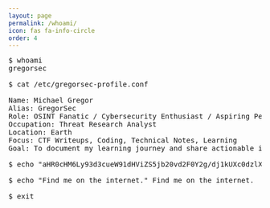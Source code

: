 ```yaml
---
layout: page
permalink: /whoami/
icon: fas fa-info-circle
order: 4
---
```

<pre>
$ whoami
gregorsec

$ cat /etc/gregorsec-profile.conf

Name: Michael Gregor
Alias: GregorSec
Role: OSINT Fanatic / Cybersecurity Enthusiast / Aspiring Pentester
Occupation: Threat Research Analyst
Location: Earth
Focus: CTF Writeups, Coding, Technical Notes, Learning
Goal: To document my learning journey and share actionable insights.

$ echo "aHR0cHM6Ly93d3cueW91dHViZS5jb20vd2F0Y2g/dj1kUXc0dzlXZ1hjUQ==" | base64 -d | xargs xdg-open

$ echo "Find me on the internet." Find me on the internet.

$ exit
</pre>